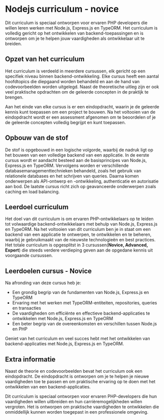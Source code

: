 # Nodejs curriculum - novice

Dit curriculum is speciaal ontworpen voor ervaren PHP developers die willen leren werken met Node.js, Express.js en TypeORM. Het curriculum is volledig gericht op het ontwikkelen van backend-toepassingen en is ontworpen om je te helpen jouw vaardigheden als ontwikkelaar uit te breiden.

## Opzet van het curriculum

Het curriculum is verdeeld in meerdere cursussen, elk gericht op een specifiek niveau binnen backend-ontwikkeling. Elke cursus heeft een aantal hoofdtopics die diepgaand worden behandeld en aan de hand van codevoorbeelden worden uitgelegd. Naast de theoretische uitleg zijn er ook veel praktische opdrachten om de geleerde concepten in de praktijk te brengen.

Aan het einde van elke cursus is er een eindopdracht, waarin je de geleerde kennis kunt toepassen om een project te bouwen. Na het voltooien van de eindopdracht wordt er een assessment afgenomen om te beoordelen of je de geleerde concepten volledig begrijpt en kunt toepassen.

## Opbouw van de stof

De stof is opgebouwd in een logische volgorde, waarbij de nadruk ligt op het bouwen van een volledige backend van een applicatie. In de eerste cursus wordt er aandacht besteed aan de basisprincipes van Node.js, Express.js en TypeORM. Vervolgens worden er verschillende databasemanagementtechnieken behandeld, zoals het gebruik van relationele databases en het schrijven van queries. Daarna komen onderwerpen als API-ontwerp en -ontwikkeling, authenticatie en autorisatie aan bod. De laatste cursus richt zich op geavanceerde onderwerpen zoals caching en load balancing.

## Leerdoel curriculum

Het doel van dit curriculum is om ervaren PHP-ontwikkelaars op te leiden tot volwaardige backend-ontwikkelaars met behulp van Node.js, Express.js en TypeORM. Na het voltooien van dit curriculum ben je in staat om een backend van een applicatie te ontwerpen, te ontwikkelen en te beheren, waarbij je gebruikmaakt van de nieuwste technologieën en best practices. Het totale curriculum is opgesplitst in 3 cursussen(**Novice, Advanced, Expert**) die steeds verdere verdieping geven aan de opgedane kennis uit voorgaande cursussen.

## Leerdoelen cursus - Novice

Na afronding van deze cursus heb je:

- Een grondig begrip van de fundamenten van Node.js, Express.js en TypeORM
- Ervaring met het werken met TypeORM-entiteiten, repositories, queries en transacties
- De vaardigheden om efficiënte en effectieve backend-applicaties te ontwikkelen met Node.js, Express.js en TypeORM
- Een beter begrip van de overeenkomsten en verschillen tussen Node.js en PHP

Geniet van het curriculum en veel succes hebt met het ontwikkelen van backend-applicaties met Node.js, Express.js en TypeORM.

## Extra informatie

Naast de theorie en codevoorbeelden bevat het curriculum ook een eindopdracht. De eindopdracht is ontworpen om je te helpen je nieuwe vaardigheden toe te passen en om praktische ervaring op te doen met het ontwikkelen van een backend-applicaties.

Dit curriculum is speciaal ontworpen voor ervaren PHP-developers die hun vaardigheden willen uitbreiden en hun carrièremogelijkheden willen vergroten. Het is ontworpen om praktische vaardigheden te ontwikkelen die onmiddellijk kunnen worden toegepast in een professionele omgeving.
